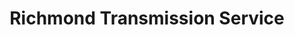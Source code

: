 ---
title: "Richmond Transmission Service"
url: /melbourne/richmond-transmission-service/
shop: car repair
---